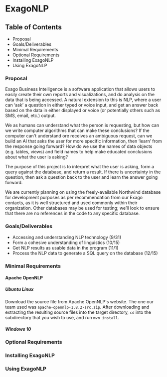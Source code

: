 # ExagoNLP

## Table of Contents
* Proposal
* Goals/Deliverables
* Minimal Requirements
* Optional Requirements
* Installing ExagoNLP
* Using ExagoNLP

### Proposal
Exago Business Intelligence is a software application that allows users to easily create their own reports and visualizations, and do analysis on the data that is being accessed.  A natural extension to this is NLP, where a user can ‘ask’ a question in either typed or voice input, and get an answer back based on the data in either displayed or voice (or potentially others such as SMS, email, etc.) output. 

We as humans can understand what the person is requesting, but how can we write computer algorithms that can make these conclusions?  If the computer can't understand ore receives an ambiguous request, can we build an AI that asks the user for more specific information, then ‘learn’ from the response going forward?  How do we use the names of data objects (e.g. tables, views) and field names to help make educated conclusions about what the user is asking?
 
The purpose of this project is to interpret what the user is asking, form a query against the database, and return a result.  If there is uncertainty in the question, then ask a question back to the user and learn the answer going forward.  

We are currently planning on using the freely-available Northwind database for development purposes as per recommendation from our Exago contacts, as it is well structured and used commonly within their organization. Other databases may be used for testing; we’ll look to ensure that there are no references in the code to any specific database.

### Goals/Deliverables
* Accessing and understanding NLP technology (9/31)
* Form a cohesive understanding of linguistics (10/15)
* Get NLP results as usable data in the program (11/1)
* Process the NLP data to generate a SQL query on the database (12/15)

### Minimal Requirements
#### Apache OpenNLP
##### Ubuntu Linux
Download the source file from Apache OpenNLP's website. The one our team used was `apache-opennlp-1.8.2-src.zip`. After downloading and extracting the resulting source files into the target directory, `cd` into the subdirectory that you wish to use, and run `mvn install`.
##### Windows 10

<!-- #### NLPTK -->
### Optional Requirements
### Installing ExagoNLP
### Using ExagoNLP